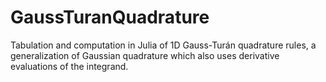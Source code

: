 # GaussTuranQuadrature

Tabulation and computation in Julia of 1D Gauss-Turán quadrature rules, a generalization of Gaussian quadrature which also uses derivative evaluations of the integrand.